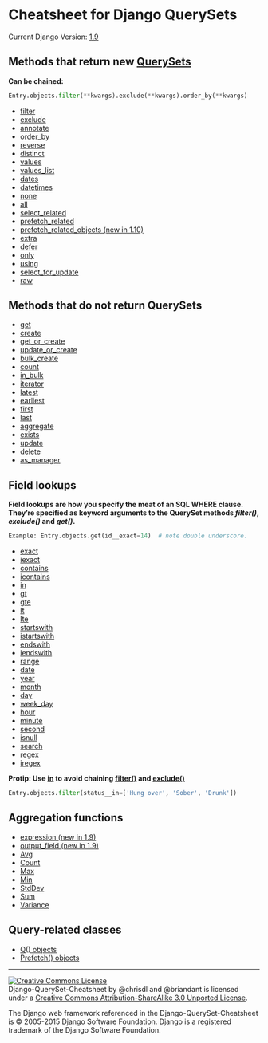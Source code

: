# Cheatsheet for Django QuerySets
Current Django Version: [1.9](https://docs.djangoproject.com/en/1.9/ref/models/querysets/)

## Methods that return new [QuerySets](https://docs.djangoproject.com/en/1.9/ref/models/querysets/#methods-that-return-new-querysets)

**Can be chained:**

```python
Entry.objects.filter(**kwargs).exclude(**kwargs).order_by(**kwargs)
```

 * [filter](https://docs.djangoproject.com/en/1.9/ref/models/querysets/#filter)
 * [exclude](https://docs.djangoproject.com/en/1.9/ref/models/querysets/#exclude)
 * [annotate](https://docs.djangoproject.com/en/1.9/ref/models/querysets/#annotate)
 * [order_by](https://docs.djangoproject.com/en/1.9/ref/models/querysets/#order-by)
 * [reverse](https://docs.djangoproject.com/en/1.9/ref/models/querysets/#reverse)
 * [distinct](https://docs.djangoproject.com/en/1.9/ref/models/querysets/#distinct)
 * [values](https://docs.djangoproject.com/en/1.9/ref/models/querysets/#values)
 * [values_list](https://docs.djangoproject.com/en/1.9/ref/models/querysets/#values-list)
 * [dates](https://docs.djangoproject.com/en/1.9/ref/models/querysets/#dates)
 * [datetimes](https://docs.djangoproject.com/en/1.9/ref/models/querysets/#datetimes)
 * [none](https://docs.djangoproject.com/en/1.9/ref/models/querysets/#none)
 * [all](https://docs.djangoproject.com/en/1.9/ref/models/querysets/#all)
 * [select_related](https://docs.djangoproject.com/en/1.9/ref/models/querysets/#select-related)
 * [prefetch_related](https://docs.djangoproject.com/en/1.9/ref/models/querysets/#prefetch-related)
 * [prefetch_related_objects (new in 1.10)](https://docs.djangoproject.com/en/1.10/ref/models/querysets/#prefetch-related-objects)
 * [extra](https://docs.djangoproject.com/en/1.9/ref/models/querysets/#extra)
 * [defer](https://docs.djangoproject.com/en/1.9/ref/models/querysets/#defer)
 * [only](https://docs.djangoproject.com/en/1.9/ref/models/querysets/#only)
 * [using](https://docs.djangoproject.com/en/1.9/ref/models/querysets/#using)
 * [select_for_update](https://docs.djangoproject.com/en/1.9/ref/models/querysets/#select-for-update)
 * [raw](https://docs.djangoproject.com/en/1.9/ref/models/querysets/#raw)

## Methods that do not return QuerySets

 * [get](https://docs.djangoproject.com/en/1.9/ref/models/querysets/#get)
 * [create](https://docs.djangoproject.com/en/1.9/ref/models/querysets/#create)
 * [get_or_create](https://docs.djangoproject.com/en/1.9/ref/models/querysets/#get-or-create)
 * [update_or_create](https://docs.djangoproject.com/en/1.9/ref/models/querysets/#update-or-create)
 * [bulk_create](https://docs.djangoproject.com/en/1.9/ref/models/querysets/#bulk-create)
 * [count](https://docs.djangoproject.com/en/1.9/ref/models/querysets/#count)
 * [in_bulk](https://docs.djangoproject.com/en/1.9/ref/models/querysets/#in-bulk)
 * [iterator](https://docs.djangoproject.com/en/1.9/ref/models/querysets/#iterator)
 * [latest](https://docs.djangoproject.com/en/1.9/ref/models/querysets/#latest)
 * [earliest](https://docs.djangoproject.com/en/1.9/ref/models/querysets/#earliest)
 * [first](https://docs.djangoproject.com/en/1.9/ref/models/querysets/#first)
 * [last](https://docs.djangoproject.com/en/1.9/ref/models/querysets/#last)
 * [aggregate](https://docs.djangoproject.com/en/1.9/ref/models/querysets/#aggregate)
 * [exists](https://docs.djangoproject.com/en/1.9/ref/models/querysets/#exists)
 * [update](https://docs.djangoproject.com/en/1.9/ref/models/querysets/#update)
 * [delete](https://docs.djangoproject.com/en/1.9/ref/models/querysets/#delete)
 * [as_manager](https://docs.djangoproject.com/en/1.9/ref/models/querysets/#as-manager)

## Field lookups

**Field lookups are how you specify the meat of an SQL WHERE clause. They’re specified as keyword arguments to the QuerySet methods *filter()*, *exclude()* and *get()*.**

```python
Example: Entry.objects.get(id__exact=14)  # note double underscore.
```

 * [exact](https://docs.djangoproject.com/en/1.9/ref/models/querysets/#exact)
 * [iexact](https://docs.djangoproject.com/en/1.9/ref/models/querysets/#iexact)
 * [contains](https://docs.djangoproject.com/en/1.9/ref/models/querysets/#contains)
 * [icontains](https://docs.djangoproject.com/en/1.9/ref/models/querysets/#icontains)
 * [in](https://docs.djangoproject.com/en/1.9/ref/models/querysets/#in)
 * [gt](https://docs.djangoproject.com/en/1.9/ref/models/querysets/#gt)
 * [gte](https://docs.djangoproject.com/en/1.9/ref/models/querysets/#gte)
 * [lt](https://docs.djangoproject.com/en/1.9/ref/models/querysets/#lt)
 * [lte](https://docs.djangoproject.com/en/1.9/ref/models/querysets/#lte)
 * [startswith](https://docs.djangoproject.com/en/1.9/ref/models/querysets/#startswith)
 * [istartswith](https://docs.djangoproject.com/en/1.9/ref/models/querysets/#istartswith)
 * [endswith](https://docs.djangoproject.com/en/1.9/ref/models/querysets/#endswith)
 * [iendswith](https://docs.djangoproject.com/en/1.9/ref/models/querysets/#iendswith)
 * [range](https://docs.djangoproject.com/en/1.9/ref/models/querysets/#range)
 * [date](https://docs.djangoproject.com/en/1.9/ref/models/querysets/#date)
 * [year](https://docs.djangoproject.com/en/1.9/ref/models/querysets/#year)
 * [month](https://docs.djangoproject.com/en/1.9/ref/models/querysets/#month)
 * [day](https://docs.djangoproject.com/en/1.9/ref/models/querysets/#day)
 * [week_day](https://docs.djangoproject.com/en/1.9/ref/models/querysets/#week_day)
 * [hour](https://docs.djangoproject.com/en/1.9/ref/models/querysets/#hour)
 * [minute](https://docs.djangoproject.com/en/1.9/ref/models/querysets/#minute)
 * [second](https://docs.djangoproject.com/en/1.9/ref/models/querysets/#second)
 * [isnull](https://docs.djangoproject.com/en/1.9/ref/models/querysets/#isnull)
 * [search](https://docs.djangoproject.com/en/1.9/ref/models/querysets/#search)
 * [regex](https://docs.djangoproject.com/en/1.9/ref/models/querysets/#regex)
 * [iregex](https://docs.djangoproject.com/en/1.9/ref/models/querysets/#iregex)

**Protip: Use [in](https://docs.djangoproject.com/en/1.9/ref/models/querysets/#in) to avoid chaining [filter()](https://docs.djangoproject.com/en/1.9/ref/models/querysets/#filter) and [exclude()](https://docs.djangoproject.com/en/1.9/ref/models/querysets/#exclude)**

```python
Entry.objects.filter(status__in=['Hung over', 'Sober', 'Drunk'])
```

## Aggregation functions

 * [expression (new in 1.9)](https://docs.djangoproject.com/en/1.6/ref/models/querysets/#expression)
 * [output_field (new in 1.9)](https://docs.djangoproject.com/en/1.6/ref/models/querysets/#output_field)
 * [Avg](https://docs.djangoproject.com/en/1.6/ref/models/querysets/#avg)
 * [Count](https://docs.djangoproject.com/en/1.6/ref/models/querysets/#id6)
 * [Max](https://docs.djangoproject.com/en/1.6/ref/models/querysets/#max)
 * [Min](https://docs.djangoproject.com/en/1.6/ref/models/querysets/#min)
 * [StdDev](https://docs.djangoproject.com/en/1.6/ref/models/querysets/#stddev)
 * [Sum](https://docs.djangoproject.com/en/1.6/ref/models/querysets/#sum)
 * [Variance](https://docs.djangoproject.com/en/1.6/ref/models/querysets/#variance)

## Query-related classes

 * [Q() objects](https://docs.djangoproject.com/en/1.9/ref/models/querysets/#q-objects)
 * [Prefetch() objects](https://docs.djangoproject.com/en/1.9/ref/models/querysets/#prefetch-objects)



- - -

<a rel="license" href="http://creativecommons.org/licenses/by-sa/3.0/deed.en_US"><img alt="Creative Commons License" style="border-width:0" src="http://i.creativecommons.org/l/by-sa/3.0/88x31.png" /></a><br /><span xmlns:dct="http://purl.org/dc/terms/" href="http://purl.org/dc/dcmitype/Text" property="dct:title" rel="dct:type">Django-QuerySet-Cheatsheet</span> by <span xmlns:cc="http://creativecommons.org/ns#" property="cc:attributionName">@chrisdl and @briandant</span> is licensed under a <a rel="license" href="http://creativecommons.org/licenses/by-sa/3.0/deed.en_US">Creative Commons Attribution-ShareAlike 3.0 Unported License</a>.<br />

The Django web framework referenced in the Django-QuerySet-Cheatsheet is ​© 2005-2015 Django Software Foundation.
Django is a registered trademark of the Django Software Foundation.
